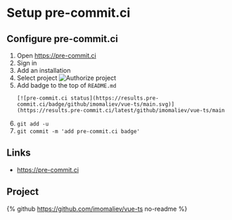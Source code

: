 # Setup pre-commit.ci

## Configure pre-commit.ci

1. Open https://pre-commit.ci
1. Sign in
1. Add an installation
1. Select project
   ![Authorize project](https://dev-to-uploads.s3.amazonaws.com/uploads/articles/yuexfkz6q01ozrhpw1b6.png)
1. Add badge to the top of `README.md`
    ```
    [![pre-commit.ci status](https://results.pre-commit.ci/badge/github/imomaliev/vue-ts/main.svg)](https://results.pre-commit.ci/latest/github/imomaliev/vue-ts/main
    ```
1. `git add -u`
1. `git commit -m 'add pre-commit.ci badge'`

## Links

-   https://pre-commit.ci

## Project

{% github https://github.com/imomaliev/vue-ts no-readme %}
